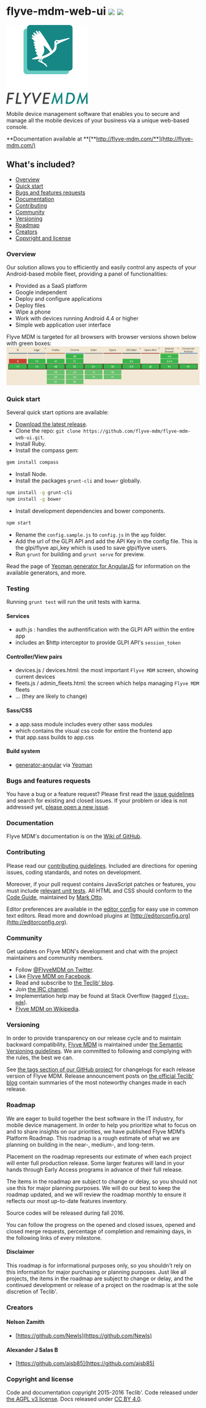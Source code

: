 # flyve-mdm-web-ui ![](https://travis-ci.org/flyve-mdm/flyve-mdm-web-ui.svg?branch=next) ![](http://www.repostatus.org/badges/latest/active.svg)

![](/assets/logo-flyve-mdm.png)

Mobile device management software that enables you to secure and manage all the mobile devices of your business via a unique web-based console.

**Documentation available at **[**http://flyve-mdm.com/**](http://flyve-mdm.com/)

## What's included?

* [Overview](#overview)
* [Quick start](#quick-start)
* [Bugs and features requests](#bugs-and-features-requests)
* [Documentation](#documentation)
* [Contributing](#contributing)
* [Community](#community)
* [Versioning](#versioning)
* [Roadmap](#roadmap)
* [Creators](#creators)
* [Copyright and license](#copyright-and-license)

### Overview

Our solution allows you to efficiently and easily control any aspects of your Android-based mobile fleet, providing a panel of functionalities:

* Provided as a SaaS platform
* Google independent
* Deploy and configure applications
* Deploy files
* Wipe a phone
* Work with devices running Android 4.4 or higher
* Simple web application user interface 

Flyve MDM is targeted for all browsers with browser versions shown below with green boxes:![](/assets/browsers.png)

### Quick start

Several quick start options are available:

* [Download the latest release](https://github.com/flyve-mdm/flyve-mdm-web-ui/releases/latest).
* Clone the repo: `git clone https://github.com/flyve-mdm/flyve-mdm-web-ui.git`.
* Install Ruby.
* Install the compass gem:

```sh
gem install compass
```

* Install Node.
* Install the packages `grunt-cli` and `bower` globally.

```sh
npm install -g grunt-cli
npm install -g bower
```

* Install development dependencies and bower components.

```sh
npm start
```

* Rename the `config.sample.js` to `config.js` in the `app` folder.
* Add the url of the GLPI API and add the API Key in the config file. This is the glpi/flyve api\_key which is used to save glpi/flyve users.
* Run `grunt` for building and `grunt serve` for preview.

Read the page of [Yeoman generator for AngularJS](https://github.com/yeoman/generator-angular#generators/) for information on the available generators, and more.

### Testing

Running `grunt test` will run the unit tests with karma.

#### Services

* auth.js : handles the authentification with the GLPI API within the entire app
* includes an $http interceptor to provide GLPI API's `session_token`

#### Controller/View pairs

* devices.js / devices.html: the most important `Flyve MDM` screen, showing current devices
* fleets.js / admin\_fleets.html: the screen which helps managing `Flyve MDM` fleets
* ... \(they are likely to change\)

#### Sass/CSS

* a app.sass module includes every other sass modules
* which contains the visual css code for entire the frontend app
* that app.sass builds to app.css

#### Build system

* [generator-angular](https://github.com/yeoman/generator-angular) via [Yeoman](http://yeoman.io/)

### Bugs and features requests

You have a bug or a feature request? Please first read the [issue guidelines](http://github.com/flyve-mdm/flyve-mdm-web-ui/blob/master/CONTRIBUTING.md#using-the-issue-tracker) and search for existing and closed issues. If your problem or idea is not addressed yet, [please open a new issue](http://github.com/flyve-mdm/flyve-mdm-web-ui/issues/new).

### Documentation

Flyve MDM's documentation is on the [Wiki of GitHub](https://github.com/flyve-mdm/flyve-mdm-web-ui/wiki).

### Contributing

Please read our [contributing guidelines](http://github.com/flyve-mdm/flyve-mdm-web-ui/blob/master/.github/CONTRIBUTING.md). Included are directions for opening issues, coding standards, and notes on development.

Moreover, if your pull request contains JavaScript patches or features, you must include [relevant unit tests](https://github.com/flyve-mdm/flyve-mdm-web-ui/tree/master/test). All HTML and CSS should conform to the [Code Guide](https://github.com/mdo/code-guide), maintained by [Mark Otto](https://github.com/mdo).

Editor preferences are available in the [editor config](http://github.com/flyve-mdm/flyve-mdm-web-ui/blob/master/.editorconfig) for easy use in common text editors. Read more and download plugins at [http://editorconfig.org](http://editorconfig.org).

### Community

Get updates on Flyve MDN's development and chat with the project maintainers and community members.

* Follow [@FlyveMDM on Twitter](https://twitter.com/flyvemdm).
* Like [Flyve MDM on Facebook](https://www.facebook.com/Flyve-MDM-1625450937768377/).
* Read and subscribe to [the Teclib' blog](http://www.teclib-edition.com/en/communities/blog-posts/).
* Join [the IRC channel](irc://irc.freenode.org/flyve-mdm).
* Implementation help may be found at Stack Overflow \(tagged [`flyve-mdm`](https://stackoverflow.com/questions/tagged/flyve-mdm)\).
* [Flyve MDM on Wikipedia](https://fr.wikipedia.org/wiki/Flyve_MDM).

### Versioning

In order to provide transparency on our release cycle and to maintain backward compatibility, [Flyve MDM](https://flyve-mdm.com/) is maintained under [the Semantic Versioning guidelines](http://semver.org/). We are committed to following and complying with the rules, the best we can.

See [the tags section of our GitHub project](http://github.com/flyve-mdm/flyve-mdm-web-ui/tags) for changelogs for each release version of Flyve MDM. Release announcement posts on [the official Teclib' blog](http://www.teclib-edition.com/en/communities/blog-posts/) contain summaries of the most noteworthy changes made in each release.

### Roadmap

We are eager to build together the best software in the IT industry, for mobile device management. In order to help you prioritize what to focus on and to share insights on our priorities, we have published Flyve MDM’s Platform Roadmap. This roadmap is a rough estimate of what we are planning on building in the near-, medium-, and long-term.

Placement on the roadmap represents our estimate of when each project will enter full production release. Some larger features will land in your hands through Early Access programs in advance of their full release.

The items in the roadmap are subject to change or delay, so you should not use this for major planning purposes. We will do our best to keep the roadmap updated, and we will review the roadmap monthly to ensure it reflects our most up-to-date features inventory.

Source codes will be released during fall 2016.

You can follow the progress on the opened and closed issues, opened and closed merge requests, percentage of completion and remaining days, in the following links of every milestone.

#### Disclaimer

This roadmap is for informational purposes only, so you shouldn't rely on this information for major purchasing or planning purposes. Just like all projects, the items in the roadmap are subject to change or delay, and the continued development or release of a project on the roadmap is at the sole discretion of Teclib'.

### Creators

#### Nelson Zamith

* [https://github.com/Newls](https://github.com/Newls)

#### Alexander J Salas B

* [https://github.com/ajsb85](https://github.com/ajsb85)

### Copyright and license

Code and documentation copyright 2015-2016 Teclib'. Code released under [the AGPL v3 license](http://github.com/flyve-mdm/flyve-mdm-web-ui/blob/master/LICENSE.md). Docs released under [CC BY 4.0](https://creativecommons.org/licenses/by/4.0/).

